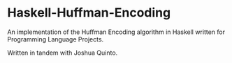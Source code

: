 # Haskell-Huffman-Encoding
An implementation of the Huffman Encoding algorithm in Haskell
written for Programming Language Projects.

Written in tandem with Joshua Quinto.
